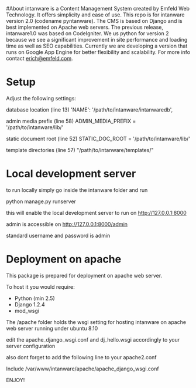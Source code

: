 #About
intanware is a Content Management System created by Emfeld Web Technology. It offers simplicity and ease of use. This repo is for intanware version 2.0 (codename pyntanware). The CMS is based on Django and is best implemented on Apache web servers. The previous release, intanware1.0 was based on CodeIgniter. We us python for version 2 because we see a significant improvement in site performance and loading time as well as SEO capabilities. Currently we are developing a version that runs on Google App Engine for better flexibility and scalability. For more info contact erich@emfeld.com.

# Setup
Adjust the following settings:

database location (line 13)
  'NAME': '/path/to/intanware/intanwaredb',

admin media prefix (line 58)
  ADMIN_MEDIA_PREFIX = '/path/to/intanware/lib/'

static document root (line 52)
  STATIC_DOC_ROOT = '/path/to/intanware/lib/'

template directories (line 57)
  "/path/to/intanware/templates/"

# Local development server

to run locally simply go inside the intanware folder and run 
  
  python manage.py runserver

this will enable the local development server to run on http://127.0.0.1:8000

admin is accessible on http://127.0.0.1:8000/admin

standard username and password is admin

# Deployment on apache

This package is prepared for deployment on apache web server.

To host it you would require:
- Python (min 2.5)
- Django 1.2.4
- mod_wsgi

The /apache folder holds the wsgi setting for hosting intanware on apache web server running under ubuntu 8.10

edit the apache_django_wsgi.conf and dj_hello.wsgi accordingly to your server configuration

also dont forget to add the following line to your apache2.conf

  Include /var/www/intanware/apache/apache_django_wsgi.conf


ENJOY!

